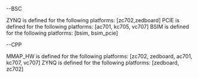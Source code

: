 --BSC

  ZYNQ is defined for the following platforms: [zc702,zedboard]
  PCIE is defined for the following platforms: [ac701, kc705, vc707]
  BSIM is defined for the following platforms: [bsim, bsim_pcie] 

--CPP

  MMAP_HW is defined for the following platforms: [zc702, zedboard, ac701, kc707, vc707]
  ZYNQ is defined for the following platforms: [zedboard, zc702]